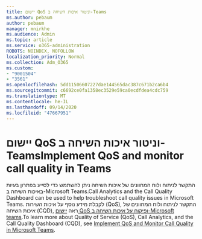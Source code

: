 ```yaml
---
title: יישום QoS וניטור איכות השיחה ב-Teams
ms.author: pebaum
author: pebaum
manager: mnirkhe
ms.audience: Admin
ms.topic: article
ms.service: o365-administration
ROBOTS: NOINDEX, NOFOLLOW
localization_priority: Normal
ms.collection: Adm_O365
ms.custom:
- "9001504"
- "3561"
ms.openlocfilehash: 5dd11506607227dae144565dac387c671b2ca6b4
ms.sourcegitcommit: c6692ce0fa1358ec3529e59ca0ecdfdea4cdc759
ms.translationtype: MT
ms.contentlocale: he-IL
ms.lasthandoff: 09/14/2020
ms.locfileid: "47667951"
---
```

# <a name="implement-qos-and-monitor-call-quality-in-teams"></a><span data-ttu-id="d56b9-102">יישום QoS וניטור איכות השיחה ב-Teams</span><span class="sxs-lookup"><span data-stu-id="d56b9-102">Implement QoS and monitor call quality in Teams</span></span>

<span data-ttu-id="d56b9-103">התקשר לניתוח ולוח המחוונים של איכות השיחה ניתן להשתמש כדי לסייע בפתרון בעיות באיכות השיחה ב-Microsoft Teams.</span><span class="sxs-lookup"><span data-stu-id="d56b9-103">Call Analytics and the Call Quality Dashboard can be used to help troubleshoot call quality issues in Microsoft Teams.</span></span> <span data-ttu-id="d56b9-104">לקבלת מידע נוסף על איכות השירות (QoS), התקשר לניתוח ולוח המחוונים של איכות השיחה (CQD), ראה [יישום QoS ופיקוח על איכות השיחה ב-Microsoft teams](https://docs.microsoft.com/microsoftteams/monitor-call-quality-qos).</span><span class="sxs-lookup"><span data-stu-id="d56b9-104">To learn more about Quality of Service (QoS), Call Analytics, and the Call Quality Dashboard (CQD), see [Implement QoS and Monitor Call Quality in Microsoft Teams](https://docs.microsoft.com/microsoftteams/monitor-call-quality-qos).</span></span> 
